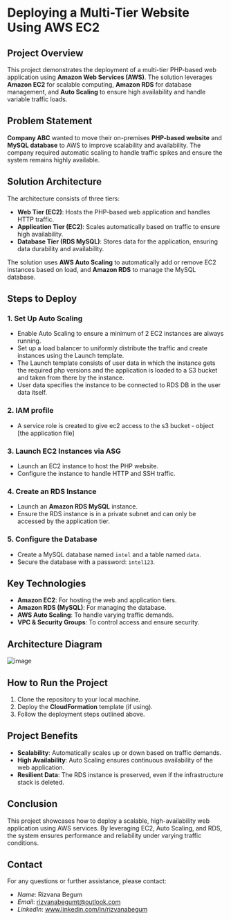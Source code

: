 # Deploying a Multi-Tier Website Using AWS EC2

## Project Overview
This project demonstrates the deployment of a multi-tier PHP-based web application using **Amazon Web Services (AWS)**. The solution leverages **Amazon EC2** for scalable computing, **Amazon RDS** for database management, and **Auto Scaling** to ensure high availability and handle variable traffic loads.

## Problem Statement
**Company ABC** wanted to move their on-premises **PHP-based website** and **MySQL database** to AWS to improve scalability and availability. The company required automatic scaling to handle traffic spikes and ensure the system remains highly available.

## Solution Architecture
The architecture consists of three tiers:
- **Web Tier (EC2)**: Hosts the PHP-based web application and handles HTTP traffic.
- **Application Tier (EC2)**: Scales automatically based on traffic to ensure high availability.
- **Database Tier (RDS MySQL)**: Stores data for the application, ensuring data durability and availability.

The solution uses **AWS Auto Scaling** to automatically add or remove EC2 instances based on load, and **Amazon RDS** to manage the MySQL database.

## Steps to Deploy

### 1. Set Up Auto Scaling
- Enable Auto Scaling to ensure a minimum of 2 EC2 instances are always running.
- Set up a load balancer to uniformly distribute the traffic and create instances using the Launch template.
- The Launch template consists of user data in which the instance gets the required php versions and the application is loaded to a S3 bucket and taken from there by the instance.
- User data specifies the instance to be connected to RDS DB in the user data itself.

### 2. IAM profile
- A service role is created to give ec2 access to the s3 bucket - object [the application file]

### 3. Launch EC2 Instances via ASG
- Launch an EC2 instance to host the PHP website.
- Configure the instance to handle HTTP and SSH traffic.

  
### 4. Create an RDS Instance
- Launch an **Amazon RDS MySQL** instance.
- Ensure the RDS instance is in a private subnet and can only be accessed by the application tier.

### 5. Configure the Database
- Create a MySQL database named `intel` and a table named `data`.
- Secure the database with a password: `intel123`.

## Key Technologies
- **Amazon EC2**: For hosting the web and application tiers.
- **Amazon RDS (MySQL)**: For managing the database.
- **AWS Auto Scaling**: To handle varying traffic demands.
- **VPC & Security Groups**: To control access and ensure security.

## Architecture Diagram
![image](https://github.com/user-attachments/assets/bc87c7e0-3376-4b43-ab17-e098b73f4936)


## How to Run the Project
1. Clone the repository to your local machine.
2. Deploy the **CloudFormation** template (if using).
3. Follow the deployment steps outlined above.

## Project Benefits
- **Scalability**: Automatically scales up or down based on traffic demands.
- **High Availability**: Auto Scaling ensures continuous availability of the web application.
- **Resilient Data**: The RDS instance is preserved, even if the infrastructure stack is deleted.

## Conclusion
This project showcases how to deploy a scalable, high-availability web application using AWS services. By leveraging EC2, Auto Scaling, and RDS, the system ensures performance and reliability under varying traffic conditions.

## Contact
For any questions or further assistance, please contact:

- *Name*: Rizvana Begum
- *Email*: rizvanabegumt@outlook.com
- *LinkedIn*: www.linkedin.com/in/rizvanabegum
